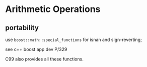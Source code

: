 # Arithmetic Operations

## portability 

use `boost::math::special_functions` for isnan and sign-reverting;

see c++ boost app dev P/329

C99 also provides all these functions.
